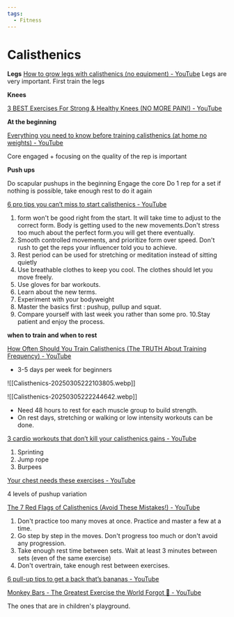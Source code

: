 ```yaml
---
tags:
  - Fitness
---
```

# Calisthenics


**Legs**
[How to grow legs with calisthenics (no equipment) - YouTube](https://www.youtube.com/watch?v=h4TAUUqK9L0)
Legs are very important. First train the legs

**Knees**

[3 BEST Exercises For Strong & Healthy Knees (NO MORE PAIN!) - YouTube](https://www.youtube.com/watch?v=bkvHfK2bBR4)


**At the beginning**

[Everything you need to know before training calisthenics (at home no weights) - YouTube](https://www.youtube.com/watch?v=euMOF0Vwliw)

Core engaged + focusing on the quality of the rep is important


**Push ups**

Do scapular pushups in the beginning
Engage the core
Do 1 rep for a set if nothing is possible, take enough rest to do it again



[6 pro tips you can’t miss to start calisthenics - YouTube](https://www.youtube.com/watch?v=P6U5buShJIk)

1. form won't be good right from the start. It will take time to adjust to the correct form. Body is getting used to the new movements.Don't stress too much about the perfect form.you will get there eventually.
2. Smooth controlled movements, and prioritize form over speed. Don't rush to get the reps your influencer told you to achieve.
3. Rest period can be used for stretching or meditation instead of sitting quietly
4. Use breathable clothes to keep you cool. The clothes should let you move freely.
5. Use gloves for bar workouts.
6. Learn about the new terms.
7. Experiment with your bodyweight
8. Master the basics first : pushup, pullup and squat.
9. Compare yourself with last week you rather than some pro.
10.Stay patient and enjoy the process. 


**when to train and when to rest**

[How Often Should You Train Calisthenics (The TRUTH About Training Frequency) - YouTube](https://www.youtube.com/watch?v=36bkuPKwvbU)

- 3-5 days per week for beginners

![[Calisthenics-20250305222103805.webp]]

![[Calisthenics-20250305222244642.webp]]

- Need 48 hours to rest for each muscle group to build strength.
- On rest days, stretching or walking or low intensity workouts can be done.


[3 cardio workouts that don’t kill your calisthenics gains - YouTube](https://www.youtube.com/watch?v=W7LSURI1zmU)

1. Sprinting
2. Jump rope
3. Burpees



[Your chest needs these exercises - YouTube](https://www.youtube.com/watch?v=_cz0ijnYBJ4)

4 levels of pushup variation


[The 7 Red Flags of Calisthenics (Avoid These Mistakes!) - YouTube](https://www.youtube.com/watch?v=mWFxOIhhae4)

1. Don't practice too many moves at once. Practice and master a few at a time.
2. Go step by step in the moves. Don't progress too much or don't avoid any progression.
3. Take enough rest time between sets. Wait at least 3 minutes between sets (even of the same exercise)
4. Don't overtrain, take enough rest between exercises.


[6 pull-up tips to get a back that’s bananas - YouTube](https://www.youtube.com/watch?v=8oUANjbrwDk)



[Monkey Bars - The Greatest Exercise the World Forgot 🦍 - YouTube](https://www.youtube.com/watch?v=57v7I_HeKqg)

The ones that are in children's playground.


